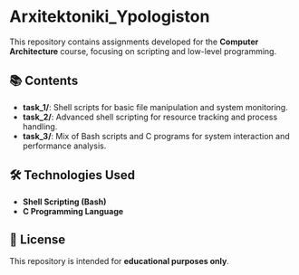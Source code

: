 # Arxitektoniki_Ypologiston

This repository contains assignments developed for the **Computer Architecture** course, focusing on scripting and low-level programming.

## 📚 Contents

- **task_1/**: Shell scripts for basic file manipulation and system monitoring.
- **task_2/**: Advanced shell scripting for resource tracking and process handling.
- **task_3/**: Mix of Bash scripts and C programs for system interaction and performance analysis.

## 🛠 Technologies Used

- **Shell Scripting (Bash)**
- **C Programming Language**

## 📄 License

This repository is intended for **educational purposes only**.
